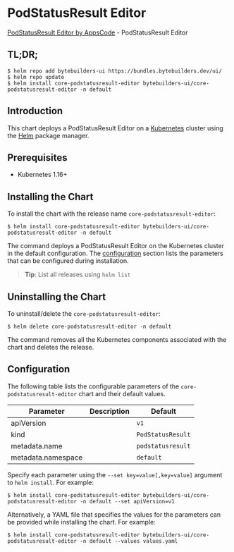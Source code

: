 # PodStatusResult Editor

[PodStatusResult Editor by AppsCode](https://byte.builders) - PodStatusResult Editor

## TL;DR;

```console
$ helm repo add bytebuilders-ui https://bundles.bytebuilders.dev/ui/
$ helm repo update
$ helm install core-podstatusresult-editor bytebuilders-ui/core-podstatusresult-editor -n default
```

## Introduction

This chart deploys a PodStatusResult Editor on a [Kubernetes](http://kubernetes.io) cluster using the [Helm](https://helm.sh) package manager.

## Prerequisites

- Kubernetes 1.16+

## Installing the Chart

To install the chart with the release name `core-podstatusresult-editor`:

```console
$ helm install core-podstatusresult-editor bytebuilders-ui/core-podstatusresult-editor -n default
```

The command deploys a PodStatusResult Editor on the Kubernetes cluster in the default configuration. The [configuration](#configuration) section lists the parameters that can be configured during installation.

> **Tip**: List all releases using `helm list`

## Uninstalling the Chart

To uninstall/delete the `core-podstatusresult-editor`:

```console
$ helm delete core-podstatusresult-editor -n default
```

The command removes all the Kubernetes components associated with the chart and deletes the release.

## Configuration

The following table lists the configurable parameters of the `core-podstatusresult-editor` chart and their default values.

|     Parameter      | Description |      Default      |
|--------------------|-------------|-------------------|
| apiVersion         |             | `v1`              |
| kind               |             | `PodStatusResult` |
| metadata.name      |             | `podstatusresult` |
| metadata.namespace |             | `default`         |


Specify each parameter using the `--set key=value[,key=value]` argument to `helm install`. For example:

```console
$ helm install core-podstatusresult-editor bytebuilders-ui/core-podstatusresult-editor -n default --set apiVersion=v1
```

Alternatively, a YAML file that specifies the values for the parameters can be provided while
installing the chart. For example:

```console
$ helm install core-podstatusresult-editor bytebuilders-ui/core-podstatusresult-editor -n default --values values.yaml
```
